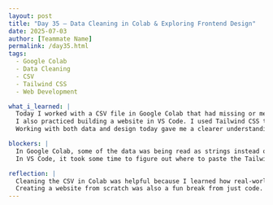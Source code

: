 ```yaml
---
layout: post  
title: "Day 35 – Data Cleaning in Colab & Exploring Frontend Design"  
date: 2025-07-03  
author: [Teammate Name]  
permalink: /day35.html  
tags:  
  - Google Colab  
  - Data Cleaning  
  - CSV  
  - Tailwind CSS  
  - Web Development  

what_i_learned: |  
  Today I worked with a CSV file in Google Colab that had missing or messy data. The goal was to clean the dataset so we could use it in a machine learning model. I used the `.drop()` method to remove the column we were predicting (PopulationDensity) from the features, and used `.apply(pd.to_numeric)` to convert everything to numbers. I also used `.fillna()` with `mean()` to fill in any blank or missing spots in the data. This helped prepare it for training.  
  I also practiced building a website in VS Code. I used Tailwind CSS to style the page. It let me change fonts, button styles, and background colors quickly. I tested the website live using `http://localhost:5173/`, which helped me see my changes in real-time.  
  Working with both data and design today gave me a clearer understanding of how frontend and backend work can come together.

blockers: |  
  In Google Colab, some of the data was being read as strings instead of numbers, which caused errors in the model. I had to be careful to use `pd.to_numeric()` to fix that.  
  In VS Code, it took some time to figure out where to paste the Tailwind styles and how to preview the page properly.

reflection: |  
  Cleaning the CSV in Colab was helpful because I learned how real-world data is often messy and needs fixing before you can use it. I feel more confident using pandas for cleaning and preparing data.  
  Creating a website from scratch was also a fun break from just code. Tailwind CSS made it easier to make things look nice. I can now see how I could use this to show our sensor data online or explain our project in a simple way.
---
```

